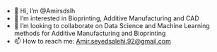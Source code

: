 - 👋 Hi, I’m @Amirsdslh
- 👀 I’m interested in Bioprinting, Additive Manufacturing and CAD
- 💞️ I’m looking to collaborate on Data Science and Machine Learning methods for Additive Manufacturing and Bioprinting 
- 📫 How to reach me: Amir.seyedsalehi.92@gmail.com

<!---
Amirsdslh/Amirsdslh is a ✨ special ✨ repository because its `README.md` (this file) appears on your GitHub profile.
You can click the Preview link to take a look at your changes.
--->
